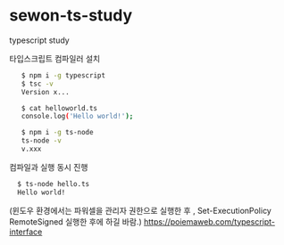 # sewon-ts-study

typescript study

타입스크립트 컴파일러 설치

```bash
   $ npm i -g typescript
   $ tsc -v
   Version x...
```

```bash
   $ cat helloworld.ts
   console.log('Hello world!');
```

```bash
   $ npm i -g ts-node
   ts-node -v
   v.xxx
```

컴파일과 실행 동시 진행

```bash
  $ ts-node hello.ts
  Hello world!
```

(윈도우 환경에서는 파워셀을 관리자 권한으로 실행한 후 , Set-ExecutionPolicy RemoteSigned 실행한 후에 하길 바람.)
https://poiemaweb.com/typescript-interface
